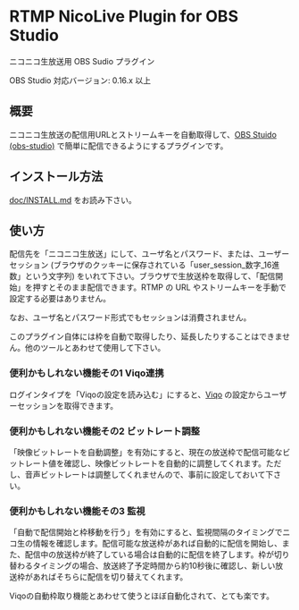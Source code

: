 RTMP NicoLive Plugin for OBS Studio
==========================================

ニコニコ生放送用 OBS Sudio プラグイン

OBS Studio 対応バージョン: 0.16.x 以上

概要
----

ニコニコ生放送の配信用URLとストリームキーを自動取得して、[OBS Stuido (obs-studio)](https://obsproject.com) で簡単に配信できるようにするプラグインです。

インストール方法
----------------

[doc/INSTALL.md](doc/INSTALL.md) をお読み下さい。

使い方
------

配信先を「ニコニコ生放送」にして、ユーザ名とパスワード、または、ユーザーセッション (ブラウザのクッキーに保存されている「user\_session\_数字\_16進数」という文字列) をいれて下さい。ブラウザで生放送枠を取得して、「配信開始」を押すとそのまま配信できます。RTMP の URL やストリームキーを手動で設定する必要はありません。

なお、ユーザ名とパスワード形式でもセッションは消費されません。

このプラグイン自体には枠を自動で取得したり、延長したりすることはできません。他のツールとあわせて使用して下さい。

### 便利かもしれない機能その1 Viqo連携 ###

ログインタイプを「Viqoの設定を読み込む」にすると、[Viqo](https://github.com/diginatu/Viqo) の設定からユーザーセッションを取得できます。

### 便利かもしれない機能その2 ビットレート調整 ###

「映像ビットレートを自動調整」を有効にすると、現在の放送枠で配信可能なビットレート値を確認し、映像ビットレートを自動的に調整してくれます。ただし、音声ビットレートは調整してくれませんので、事前に設定しておいて下さい。

### 便利かもしれない機能その3 監視 ###

「自動で配信開始と枠移動を行う」を有効にすると、監視間隔のタイミングでニコ生の情報を確認します。配信可能な放送枠があれば自動的に配信を開始し、また、配信中の放送枠が終了している場合は自動的に配信を終了します。枠が切り替わるタイミングの場合、放送終了予定時間から約10秒後に確認し、新しい放送枠があればそちらに配信を切り替えてくれます。

Viqoの自動枠取り機能とあわせて使うとほぼ自動化されて、とても楽です。
